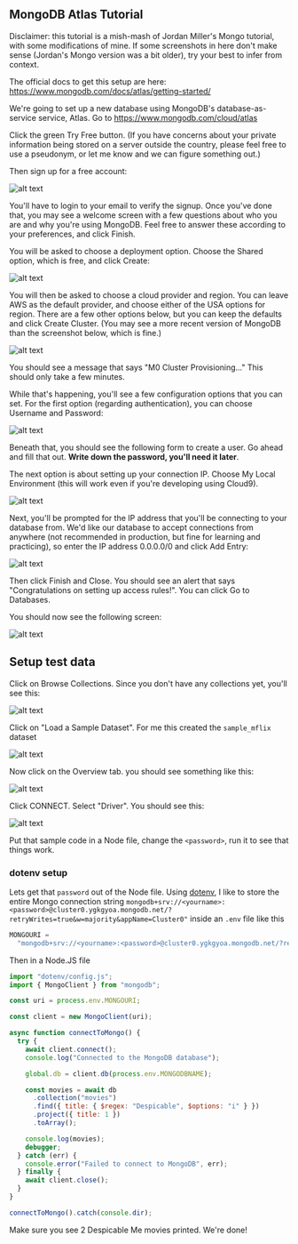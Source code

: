 ## MongoDB Atlas Tutorial

Disclaimer: this tutorial is a mish-mash of Jordan Miller's Mongo tutorial, with some modifications of mine. If some screenshots in here don't make sense (Jordan's Mongo version was a bit older), try your best to infer from context.

The official docs to get this setup are here: https://www.mongodb.com/docs/atlas/getting-started/

We're going to set up a new database using MongoDB's database-as-service service, Atlas. Go to https://www.mongodb.com/cloud/atlas

Click the green Try Free button. (If you have concerns about your private information being stored on a server outside the country, please feel free to use a pseudonym, or let me know and we can figure something out.)

Then sign up for a free account:

![alt text](image.png)

You'll have to login to your email to verify the signup. Once you've done that, you may see a welcome screen with a few questions about who you are and why you're using MongoDB. Feel free to answer these according to your preferences, and click Finish.

You will be asked to choose a deployment option. Choose the Shared option, which is free, and click Create:

![alt text](image-1.png)

You will then be asked to choose a cloud provider and region. You can leave AWS as the default provider, and choose either of the USA options for region. There are a few other options below, but you can keep the defaults and click Create Cluster. (You may see a more recent version of MongoDB than the screenshot below, which is fine.)

![alt text](image-2.png)

You should see a message that says "M0 Cluster Provisioning..." This should only take a few minutes.

While that's happening, you'll see a few configuration options that you can set. For the first option (regarding authentication), you can choose Username and Password:

![alt text](image-3.png)

Beneath that, you should see the following form to create a user. Go ahead and fill that out. **Write down the password, you'll need it later**.

The next option is about setting up your connection IP. Choose My Local Environment (this will work even if you're developing using Cloud9).

![alt text](image-4.png)

Next, you'll be prompted for the IP address that you'll be connecting to your database from. We'd like our database to accept connections from anywhere (not recommended in production, but fine for learning and practicing), so enter the IP address 0.0.0.0/0 and click Add Entry:

![alt text](image-5.png)

Then click Finish and Close. You should see an alert that says "Congratulations on setting up access rules!". You can click Go to Databases.

You should now see the following screen:

![alt text](image-6.png)

## Setup test data

Click on Browse Collections. Since you don't have any collections yet, you'll see this:

![alt text](image-7.png)

Click on "Load a Sample Dataset". For me this created the `sample_mflix` dataset

![alt text](image-8.png)

Now click on the Overview tab. you should see something like this:

![alt text](image-9.png)

Click CONNECT. Select "Driver". You should see this:

![alt text](image-10.png)

Put that sample code in a Node file, change the `<password>`, run it to see that things work.

### dotenv setup

Lets get that `password` out of the Node file. Using [dotenv](https://www.npmjs.com/package/dotenv), I like to store the entire Mongo connection string `mongodb+srv://<yourname>:<password>@cluster0.ygkgyoa.mongodb.net/?retryWrites=true&w=majority&appName=Cluster0"` inside an `.env` file like this

```js
MONGOURI =
  "mongodb+srv://<yourname>:<password>@cluster0.ygkgyoa.mongodb.net/?retryWrites=true&w=majority&appName=Cluster0";
```

Then in a Node.JS file

```js
import "dotenv/config.js";
import { MongoClient } from "mongodb";

const uri = process.env.MONGOURI;

const client = new MongoClient(uri);

async function connectToMongo() {
  try {
    await client.connect();
    console.log("Connected to the MongoDB database");

    global.db = client.db(process.env.MONGODBNAME);

    const movies = await db
      .collection("movies")
      .find({ title: { $regex: "Despicable", $options: "i" } })
      .project({ title: 1 })
      .toArray();

    console.log(movies);
    debugger;
  } catch (err) {
    console.error("Failed to connect to MongoDB", err);
  } finally {
    await client.close();
  }
}

connectToMongo().catch(console.dir);
```

Make sure you see 2 Despicable Me movies printed. We're done!
